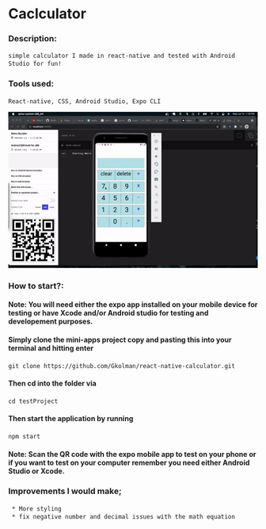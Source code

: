# Caclculator
### Description:
    simple calculator I made in react-native and tested with Android Studio for fun!

### Tools used:
    React-native, CSS, Android Studio, Expo CLI

  ![](/images/calculator.gif)

### How to start?:

#### Note: You will need either the expo app installed on your mobile device for testing or have Xcode and/or Android studio for testing and developement purposes.


####  Simply clone the mini-apps project copy and pasting this into your terminal and hitting enter
    git clone https://github.com/Gkolman/react-native-calculator.git

#### Then cd into the folder via
    cd testProject

#### Then start the application by running
    npm start

#### Note: Scan the QR code with the expo mobile app to test on your phone or if you want to test on your computer remember you need either Android Studio or Xcode.

 ### Improvements I would make;
     * More styling
     * fix negative number and decimal issues with the math equation
